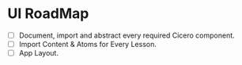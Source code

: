 # UI RoadMap

* [ ] Document, import and abstract every required Cicero component.
* [ ] Import Content & Atoms for Every Lesson.
* [ ] App Layout.
